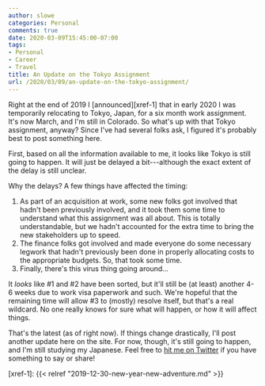 ```yaml
---
author: slowe
categories: Personal
comments: true
date: 2020-03-09T15:45:00-07:00
tags:
- Personal
- Career
- Travel
title: An Update on the Tokyo Assignment
url: /2020/03/09/an-update-on-the-tokyo-assignment/
---
```


Right at the end of 2019 I [announced][xref-1] that in early 2020 I was temporarily relocating to Tokyo, Japan, for a six month work assignment. It's now March, and I'm still in Colorado. So what's up with that Tokyo assignment, anyway? Since I've had several folks ask, I figured it's probably best to post something here.<!--more-->

First, based on all the information available to me, it looks like Tokyo is still going to happen. It will just be delayed a bit---although the exact extent of the delay is still unclear.

Why the delays? A few things have affected the timing:

1. As part of an acquisition at work, some new folks got involved that hadn't been previously involved, and it took them some time to understand what this assignment was all about. This is totally understandable, but we hadn't accounted for the extra time to bring the new stakeholders up to speed.
2. The finance folks got involved and made everyone do some necessary legwork that hadn't previously been done in properly allocating costs to the appropriate budgets. So, that took some time.
3. Finally, there's this virus thing going around...

It _looks_ like #1 and #2 have been sorted, but it'll still be (at least) another 4-6 weeks due to work visa paperwork and such. We're hopeful that the remaining time will allow #3 to (mostly) resolve itself, but that's a real wildcard. No one really knows for sure what will happen, or how it will affect things.

That's the latest (as of right now). If things change drastically, I'll post another update here on the site. For now, though, it's still going to happen, and I'm still studying my Japanese. Feel free to [hit me on Twitter][link-1] if you have something to say or share!

[link-1]: https://twitter.com/scott_lowe
[xref-1]: {{< relref "2019-12-30-new-year-new-adventure.md" >}}
